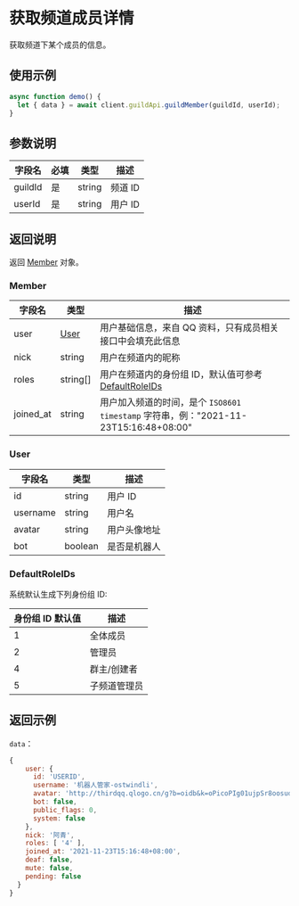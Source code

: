 # 获取频道成员详情

获取频道下某个成员的信息。

## 使用示例

```javascript
async function demo() {
  let { data } = await client.guildApi.guildMember(guildId, userId);
}
```

## 参数说明

| 字段名  | 必填 | 类型   | 描述    |
| ------- | ---- | ------ | ------- |
| guildId | 是   | string | 频道 ID |
| userId  | 是   | string | 用户 ID |

## 返回说明

返回 [Member](#member) 对象。

### Member

| 字段名    | 类型          | 描述                                                                                 |
| --------- | ------------- | ------------------------------------------------------------------------------------ |
| user      | [User](#user) | 用户基础信息，来自 QQ 资料，只有成员相关接口中会填充此信息                           |
| nick      | string        | 用户在频道内的昵称                                                                   |
| roles     | string[]      | 用户在频道内的身份组 ID，默认值可参考[DefaultRoleIDs](#defaultroleids)               |
| joined_at | string        | 用户加入频道的时间，是个 `ISO8601 timestamp` 字符串，例："2021-11-23T15:16:48+08:00" |

### User

| 字段名   | 类型    | 描述         |
| -------- | ------- | ------------ |
| id       | string  | 用户 ID      |
| username | string  | 用户名       |
| avatar   | string  | 用户头像地址 |
| bot      | boolean | 是否是机器人 |

### DefaultRoleIDs

系统默认生成下列身份组 ID:

| 身份组 ID 默认值 | 描述         |
| ---------------- | ------------ |
| 1                | 全体成员     |
| 2                | 管理员       |
| 4                | 群主/创建者  |
| 5                | 子频道管理员 |

## 返回示例

`data`：

```js
{
    user: {
      id: 'USERID',
      username: '机器人管家-ostwindli',
      avatar: 'http://thirdqq.qlogo.cn/g?b=oidb&k=oPicoPIg01ujpSr8oosudkQ&s=0&t=1637218059',
      bot: false,
      public_flags: 0,
      system: false
    },
    nick: '阿青',
    roles: [ '4' ],
    joined_at: '2021-11-23T15:16:48+08:00',
    deaf: false,
    mute: false,
    pending: false
  }
}
```
